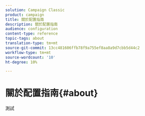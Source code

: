 ```yaml
---
solution: Campaign Classic
product: campaign
title: 關於配置指南
description: 關於配置指南
audience: configuration
content-type: reference
topic-tags: about
translation-type: tm+mt
source-git-commit: 13cc481606ffb78f9a755ef8aa8a9d7cbb5d44c2
workflow-type: tm+mt
source-wordcount: '10'
ht-degree: 10%

---
```



# 關於配置指南{#about}

測試


